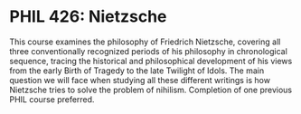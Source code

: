 # PHIL 426: Nietzsche

This course examines the philosophy of Friedrich Nietzsche, covering all three conventionally recognized periods of his philosophy in chronological sequence, tracing the historical and philosophical development of his views from the early Birth of Tragedy to the late Twilight of Idols. The main question we will face when studying all these different writings is how Nietzsche tries to solve the problem of nihilism. Completion of one previous PHIL course preferred.